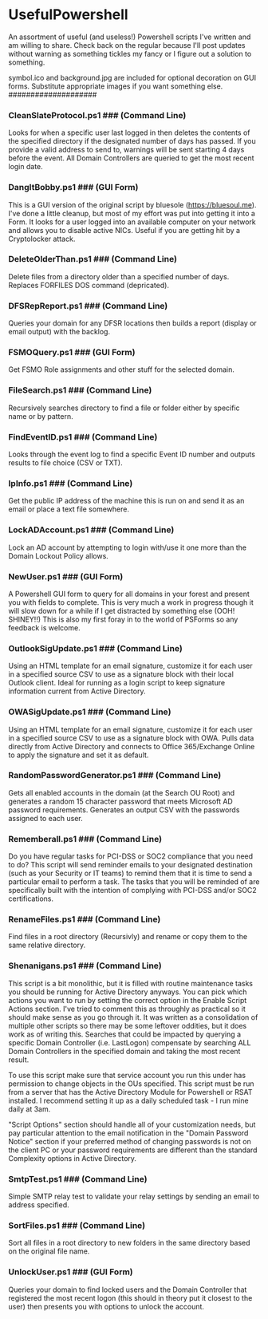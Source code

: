 # UsefulPowershell #
An assortment of useful (and useless!) Powershell scripts I've written and am willing to share.
Check back on the regular because I'll post updates without warning as something tickles my fancy or I figure out a solution to something.

symbol.ico and background.jpg are included for optional decoration on GUI forms. Substitute appropriate images if you want something else.
####################

### CleanSlateProtocol.ps1 ### (Command Line)
Looks for when a specific user last logged in then deletes the contents of the specified directory if the designated number
of days has passed. If you provide a valid address to send to, warnings will be sent starting 4 days before the event. All
Domain Controllers are queried to get the most recent login date.


### DangItBobby.ps1 ### (GUI Form)
This is a GUI version of the original script by bluesole (https://bluesoul.me). I've done a little cleanup, but most of my
effort was put into getting it into a Form. It looks for a user logged into an available computer on your network and
allows you to disable active NICs. Useful if you are getting hit by a Cryptolocker attack.


### DeleteOlderThan.ps1 ### (Command Line)
Delete files from a directory older than a specified number of days.
Replaces FORFILES DOS command (depricated).


### DFSRepReport.ps1 ### (Command Line)
Queries your domain for any DFSR locations then builds a report (display or email output) with the backlog.


### FSMOQuery.ps1 ### (GUI Form)
Get FSMO Role assignments and other stuff for the selected domain.


### FileSearch.ps1 ### (Command Line)
Recursively searches directory to find a file or folder either by specific name or by pattern.


### FindEventID.ps1 ### (Command Line)
Looks through the event log to find a specific Event ID number and outputs results to file choice (CSV or TXT).


### IpInfo.ps1 ### (Command Line)
Get the public IP address of the machine this is run on and send it as an email or place a text file somewhere.


### LockADAccount.ps1 ### (Command Line)
Lock an AD account by attempting to login with/use it one more than the Domain Lockout Policy allows.


### NewUser.ps1 ### (GUI Form)
A Powershell GUI form to query for all domains in your forest and present you with fields to complete. This is very much a
work in progress though it will slow down for a while if I get distracted by something else (OOH! SHINEY!!)
This is also my first foray in to the world of PSForms so any feedback is welcome.


### OutlookSigUpdate.ps1 ### (Command Line)
Using an HTML template for an email signature, customize it for each user in a specified source CSV to use as a
signature block with their local Outlook client. Ideal for running as a login script to keep signature information
current from Active Directory.


### OWASigUpdate.ps1 ### (Command Line)
Using an HTML template for an email signature, customize it for each user in a specified source CSV to use as a
signature block with OWA. Pulls data directly from Active Directory and connects to Office 365/Exchange Online
to apply the signature and set it as default.


### RandomPasswordGenerator.ps1 ### (Command Line)
Gets all enabled accounts in the domain (at the Search OU Root) and generates a random 15 character password that meets
Microsoft AD password requirements. Generates an output CSV with the passwords assigned to each user.


### Rememberall.ps1 ### (Command Line)
Do you have regular tasks for PCI-DSS or SOC2 compliance that you need to do? This script will send reminder emails to 
your designated destination (such as your Security or IT teams) to remind them that it is time to send a particular email
to perform a task. The tasks that you will be reminded of are specifically built with the intention of complying with
PCI-DSS and/or SOC2 certifications.


### RenameFiles.ps1 ### (Command Line)
Find files in a root directory (Recursivly) and rename or copy them to the same relative directory.


### Shenanigans.ps1 ### (Command Line)
This script is a bit monolithic, but it is filled with routine maintenance tasks you should be running for Active Directory
anyways. You can pick which actions you want to run by setting the correct option in the Enable Script Actions section. I've
tried to comment this as throughly as practical so it should make sense as you go through it. It was written as a consolidation
of multiple other scripts so there may be some leftover oddities, but it does work as of writing this. Searches that could be
impacted by querying a specific Domain Controller (i.e. LastLogon) compensate by searching ALL Domain Controllers in the
specified domain and taking the most recent result.

To use this script make sure that service account you run this under has permission to change objects in the OUs specified. This
script must be run from a server that has the Active Directory Module for Powershell or RSAT installed. I recommend setting it up
as a daily scheduled task - I run mine daily at 3am.

"Script Options" section should handle all of your customization needs, but pay particular attention to the email notification
in the "Domain Password Notice" section if your preferred method of changing passwords is not on the client PC or your password
requirements are different than the standard Complexity options in Active Directory.


### SmtpTest.ps1 ### (Command Line)
Simple SMTP relay test to validate your relay settings by sending an email to address specified.


### SortFiles.ps1 ### (Command Line)
Sort all files in a root directory to new folders in the same directory based on the original file name.


### UnlockUser.ps1 ### (GUI Form)
Queries your domain to find locked users and the Domain Controller that registered the most recent logon (this should in 
theory put it closest to the user) then presents you with options to unlock the account.
